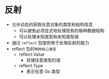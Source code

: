 # 反射
- 允许动态的获取任意对象的类型和结构信息
  - 可以避免必须显式地处理现有的每种数据结构
  - 可以处理未知类型和未知类型值
- 通过 `reflect` 包提供用于处理反射的能力
- reflect 包的`两种核心类型`
  - reflect.Value
    - 存储任意类型的值
  - reflect.Type
    - 表示任意 Go 类型

